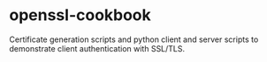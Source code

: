openssl-cookbook
================

Certificate generation scripts and python client and server scripts to
demonstrate client authentication with SSL/TLS.
